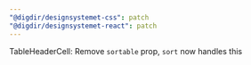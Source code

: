```yaml
---
"@digdir/designsystemet-css": patch
"@digdir/designsystemet-react": patch
---
```


TableHeaderCell: Remove `sortable` prop, `sort` now handles this
